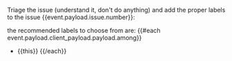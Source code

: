Triage the issue (understand it, don't do anything) and add the proper labels to the issue {{event.payload.issue.number}}:

the recommended labels to choose from are:
{{#each event.payload.client_payload.payload.among}}
- {{this}}
{{/each}}
